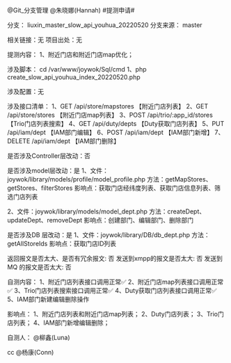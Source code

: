 @Git_分支管理  @朱晓娜(Hannah)  #提测申请# 

分支： liuxin_master_slow_api_youhua_20220520
分支来源： master

相关链接：无
项目出处：无

提测内容：
1、附近门店和附近门店map优化；

涉及脚本：
cd /var/www/joywok/Sql/cmd
1、php create_slow_api_youhua_index_20220520.php

涉及配置：无

涉及接口清单：
1、GET /api/store/mapstores 	【附近门店列表】
2、GET /api/store/stores 	【附近门店map列表】
3、POST /api/trio/:app_id/stores【Trio门店列表搜索】
4、GET /api/duty/depts 		【Duty获取门店列表】
5、PUT /api/iam/dept		【IAM部门编辑】
6、POST /api/iam/dept		【IAM部门新增】
7、DELETE /api/iam/dept		【IAM部门删除】

是否涉及Controller层改动：否

是否涉及model层改动：是
1、文件：joywok/library/models/profile/model_profile.php
方法：getMapStores、getStores、filterStores
影响点：获取门店经纬度列表、获取门店信息列表、筛选门店列表

2、文件：joywok/library/models/model_dept.php
方法：createDept、updateDept、removeDept
影响点：创建部门、编辑部门、删除部门

是否涉及DB 层改动：是
1、文件：joywok/library/DB/db_dept.php
方法：getAllStoreIds
影响点：获取门店ID列表

返回报文是否太大、是否有冗余报文: 否
发送到xmpp的报文是否太大: 否
发送到MQ 的报文是否太大: 否

自测内容：
1、附近门店列表接口调用正常✅
2、附近门店map列表接口调用正常✅
3、Trio门店列表搜索接口调用正常✅
4、Duty获取门店列表接口调用正常✅
5、IAM部门新建编辑删除操作

影响点：
1、附近门店列表和附近门店map列表；
2、Duty门店列表；
3、Trio门店列表；
4、IAM部门新增编辑删除；

自测人： @柳鑫(Luna) 

cc @杨康(Conn) 